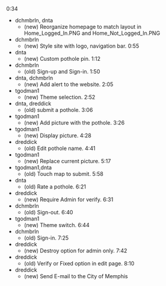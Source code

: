 
0:34
- dchmbrln, dnta
	- (new) Reorganize homepage to match layout in Home_Logged_In.PNG and Home_Not_Logged_In.PNG
- dchmbrln
	- (new) Style site with logo, navigation bar.
0:55
- dnta
	- (new) Custom pothole pin.
1:12
- dchmbrln
	- (old) Sign-up and Sign-in.
1:50
- dnta, dchmbrln
	- (new) Add alert to the website.
2:05
- tgodman1
	- (new) Theme selection.
2:52
- dnta, dreddick
	- (old) submit a pothole.
3:06
- tgodman1
	- (new) Add picture with the pothole.
3:26
- tgodman1
	- (new) Display picture.
4:28
- dreddick
	- (old) Edit pothole name.
4:41
- tgodman1
	- (new) Replace current picture.
5:17
- tgodman1,dnta
	- (old) Touch map to submit.
5:58
- dnta
	- (old) Rate a pothole.
6:21
- dreddick
	- (new) Require Admin for verify.
6:31
- dchmbrln
	- (old) Sign-out.
6:40
- tgodman1
	- (new) Theme switch.
6:44
- dchmbrln
	- (old) Sign-in.
7:25
- dreddick
	- (new) Destroy option for admin only.
7:42
- dreddick
	- (old) Verify or Fixed option in edit page.
8:10
- dreddick
	- (new) Send E-mail to the City of Memphis